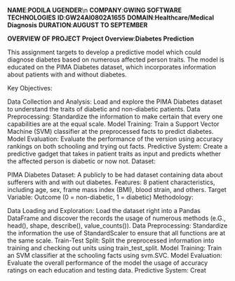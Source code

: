 **NAME**:**PODILA UGENDER**\n
**COMPANY**:**GWING SOFTWARE TECHNOLOGIES**
**ID**:**GW24AI0802A1655**
**DOMAIN**:**Healthcare/Medical Diagnosis**
**DURATION**:**AUGUST TO SEPTEMBER**

**OVERVIEW OF PROJECT**
**Project Overview**:**Diabetes Prediction**

This assignment targets to develop a predictive model which could diagnose diabetes based on numerous affected person traits. The model is educated on the PIMA Diabetes dataset, which incorporates information about patients with and without diabetes.

Key Objectives:

Data Collection and Analysis: Load and explore the PIMA Diabetes dataset to understand the traits of diabetic and non-diabetic patients.
Data Preprocessing: Standardize the information to make certain that every one capabilities are at the equal scale.
Model Training: Train a Support Vector Machine (SVM) classifier at the preprocessed facts to predict diabetes.
Model Evaluation: Evaluate the performance of the version using accuracy rankings on both schooling and trying out facts.
Predictive System: Create a predictive gadget that takes in patient traits as input and predicts whether the affected person is diabetic or now not.
Dataset:

PIMA Diabetes Dataset: A publicly to be had dataset containing data about sufferers with and with out diabetes.
Features: 8 patient characteristics, including age, sex, frame mass index (BMI), blood strain, and others.
Target Variable: Outcome (0 = non-diabetic, 1 = diabetic)
Methodology:

Data Loading and Exploration: Load the dataset right into a Pandas DataFrame and discover the records the usage of numerous methods (e.G., head(), shape, describe(), value_counts()).
Data Preprocessing: Standardize the information the use of StandardScaler to ensure that all functions are at the same scale.
Train-Test Split: Split the preprocessed information into training and checking out units using train_test_split.
Model Training: Train an SVM classifier at the schooling facts using svm.SVC.
Model Evaluation: Evaluate the overall performance of the model the usage of accuracy ratings on each education and testing data.
Predictive System: Creat
